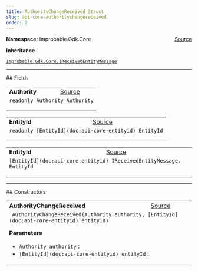 ```yaml
---
title: AuthorityChangeReceived Struct
slug: api-core-authoritychangereceived
order: 2
---
```


<p><b>Namespace:</b> Improbable.Gdk.Core<span style="float: right"><a href="https://www.github.com/spatialos/gdk-for-unity/blob/0.3.3/workers/unity/Packages/io.improbable.gdk.core/UpdatesAndEvents/ComponentUpdateToSend.cs/#L61">Source</a></span></p>



</p>
<p><b>Inheritance</b></p>

<code>[Improbable.Gdk.Core.IReceivedEntityMessage](doc:api-core-ireceivedentitymessage)</code>






</p>
<hr style="width:100%; border-top-color:#d8d8d8" />
## Fields


</p>


<table class="io-api-doc">    <tr>        <td class="io-api-doc-name"><a id="authority"></a><b>Authority</b></td>        <td class="io-api-doc-source"><a href="https://www.github.com/spatialos/gdk-for-unity/blob/0.3.3/workers/unity/Packages/io.improbable.gdk.core/UpdatesAndEvents/ComponentUpdateToSend.cs/#L63">Source</a></td>    </tr>    <tr>        <td class="io-api-doc-content" colspan="2"><code>readonly Authority Authority</code></p></td>    </tr></table>
<table class="io-api-doc">    <tr>        <td class="io-api-doc-name"><a id="entityid"></a><b>EntityId</b></td>        <td class="io-api-doc-source"><a href="https://www.github.com/spatialos/gdk-for-unity/blob/0.3.3/workers/unity/Packages/io.improbable.gdk.core/UpdatesAndEvents/ComponentUpdateToSend.cs/#L64">Source</a></td>    </tr>    <tr>        <td class="io-api-doc-content" colspan="2"><code>readonly [EntityId](doc:api-core-entityid) EntityId</code></p></td>    </tr></table>
<table class="io-api-doc">    <tr>        <td class="io-api-doc-name"><a id="entityid"></a><b>EntityId</b></td>        <td class="io-api-doc-source"><a href="https://www.github.com/spatialos/gdk-for-unity/blob/0.3.3/workers/unity/Packages/io.improbable.gdk.core/UpdatesAndEvents/ComponentUpdateToSend.cs/#L72">Source</a></td>    </tr>    <tr>        <td class="io-api-doc-content" colspan="2"><code>[EntityId](doc:api-core-entityid) IReceivedEntityMessage. EntityId</code></p></td>    </tr></table>






</p>
<hr style="width:100%; border-top-color:#d8d8d8" />
## Constructors


</p>


<table class="io-api-doc">    <tr>        <td class="io-api-doc-name"><a id="authoritychangereceived-authority-entityid"></a><b>AuthorityChangeReceived</b></td>        <td class="io-api-doc-source"><a href="https://www.github.com/spatialos/gdk-for-unity/blob/0.3.3/workers/unity/Packages/io.improbable.gdk.core/UpdatesAndEvents/ComponentUpdateToSend.cs/#L66">Source</a></td>    </tr>    <tr>        <td class="io-api-doc-content" colspan="2"><code> AuthorityChangeReceived(Authority authority, [EntityId](doc:api-core-entityid) entityId)</code></p></p><b>Parameters</b><ul><li><code>Authority authority</code> : </li><li><code>[EntityId](doc:api-core-entityid) entityId</code> : </li></ul></td>    </tr></table>




